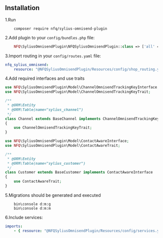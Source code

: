 
## Installation

1.Run 
```
    composer require nfq/sylius-omnisend-plugin
```

2.Add plugin to your `config/bundles.php` file:

```php
    NFQ\SyliusOmnisendPlugin\NFQSyliusOmnisendPlugin::class => ['all' => true]
```

3.Import routing in your `config/routes.yaml` file:

```yaml
nfq_sylius_omnisend:
    resource: "@NFQSyliusOmnisendPlugin/Resources/config/shop_routing.yml"
```

4.Add required interfaces and use traits

```php
use NFQ\SyliusOmnisendPlugin\Model\ChannelOmnisendTrackingKeyInterface;
use NFQ\SyliusOmnisendPlugin\Model\ChannelOmnisendTrackingKeyTrait;

/**
 * @ORM\Entity
 * @ORM\Table(name="sylius_channel")
 */
class Channel extends BaseChannel implements ChannelOmnisendTrackingKeyInterface
{
    use ChannelOmnisendTrackingKeyTrait;
}
```
```php
use NFQ\SyliusOmnisendPlugin\Model\ContactAwareInterface;
use NFQ\SyliusOmnisendPlugin\Model\ContactAwareTrait;

/**
 * @ORM\Entity
 * @ORM\Table(name="sylius_customer")
 */
class Customer extends BaseCustomer implements ContactAwareInterface
{
    use ContactAwareTrait;
}

```

5.Migrations should be generated and executed

```
    bin\console d:m:g
    bin\console d:m:m
```

6.Include services:

```yaml
imports:
    - { resource: "@NFQSyliusOmnisendPlugin/Resources/config/services.yaml" }
```
